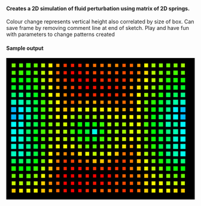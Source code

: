 #### Creates a 2D simulation of fluid perturbation using matrix of 2D springs. 

Colour change represents vertical height also correlated by size of box.
Can save frame by removing comment line at end of sketch. 
Play and have fun with parameters to change patterns created

#### Sample output
![alt text](https://raw.githubusercontent.com/robintwhite/Processing/master/2DSpring/2DSpring2_0312.png)
